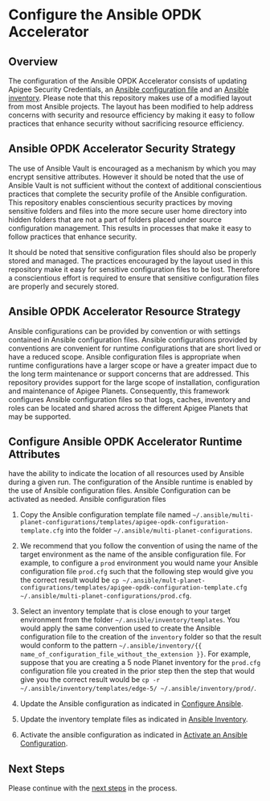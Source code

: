 # Configure the Ansible OPDK Accelerator 

## Overview

The configuration of the Ansible OPDK Accelerator consists of updating Apigee Security Credentials, an 
[Ansible configuration file](README-configure-ansible.md) and an [Ansible inventory](README-ansible-inventory.md). Please note that this repository 
makes use of a modified layout from most Ansible projects. The layout has been modified to help address concerns with 
security and resource efficiency by making it easy to follow practices that enhance security without sacrificing 
resource efficiency. 

## Ansible OPDK Accelerator Security Strategy

The use of Ansible Vault is encouraged as a mechanism by which you may encrypt sensitive attributes. However it should 
be noted that the use of Ansible Vault is not sufficient without the context of additional conscientious practices that 
complete the security profile of the Ansible configuration. This repository enables conscientious security practices by 
moving sensitive folders and files into the more secure user home directory into hidden folders that are not a part of 
folders placed under source configuration management. This results in processes that make it easy to follow practices 
that enhance security. 

It should be noted that sensitive configuration files should also be properly stored and managed. The practices encouraged
by the layout used in this repository make it easy for sensitive configuration files to be lost. Therefore a conscientious 
effort is required to ensure that sensitive configuration files are properly and securely stored.   

## Ansible OPDK Accelerator Resource Strategy

Ansible configurations can be provided by convention or with settings contained in Ansible configuration files. Ansible 
configurations provided by conventions are convenient for runtime configurations that are short lived or have a reduced 
scope. Ansible configuration files is appropriate when runtime configurations have a larger scope or have a greater 
impact due to the long term maintenance or support concerns that are addressed. This repository provides support for the 
large scope of installation, configuration and maintenance of Apigee Planets. Consequently, this framework configures 
Ansible configuration files so that logs, caches, inventory and roles can be located and shared across the different 
Apigee Planets that may be supported. 

## Configure Ansible OPDK Accelerator Runtime Attributes






have the ability to indicate the location of all resources used by Ansible during a given run.
The configuration of the Ansible runtime is enabled by the use of Ansible configuration files. Ansible Configuration 
can be activated as needed. Ansible configuration files  

1. Copy the Ansible configuration template file named `~/.ansible/multi-planet-configurations/templates/apigee-opdk-configuration-template.cfg` into the folder `~/.ansible/multi-planet-configurations`. 

1. We recommend that you follow the convention of using the name of the target environment as the name of the ansible 
configuration file. For example, to configure a `prod` environment you would name your Ansible configuration file 
`prod.cfg` such that the following step would give you the correct result would be 
`cp ~/.ansible/mult-planet-configurations/templates/apigee-opdk-configuration-template.cfg ~/.ansible/multi-planet-configurations/prod.cfg`.
    
1. Select an inventory template that is close enough to your target environment from the folder `~/.ansible/inventory/templates`. 
You would apply the same convention used to create the Ansible configuration file to the creation of the `inventory` 
folder so that the result would conform to the pattern `~/.ansible/inventory/{{ name_of_configuration_file_without_the_extension }}`. 
For example, suppose that you are creating a 5 node Planet inventory for the `prod.cfg` configuration file you created 
in the prior step then the step that would give you the correct result would be
`cp -r ~/.ansible/inventory/templates/edge-5/ ~/.ansible/inventory/prod/`.

1. Update the Ansible configuration as indicated in [Configure Ansible](README-configure-ansible.md).     
     
1. Update the inventory template files as indicated in [Ansible Inventory](README-ansible-inventory.md).

1. Activate the ansible configuration as indicated in [Activate an Ansible Configuration](README-activate-an-ansible-configuration.md).

## Next Steps

Please continue with the [next steps](README.md#usage-overview) in the process.
